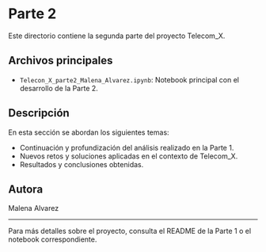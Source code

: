 # Parte 2

Este directorio contiene la segunda parte del proyecto Telecom_X.

## Archivos principales

- `Telecon_X_parte2_Malena_Alvarez.ipynb`: Notebook principal con el desarrollo de la Parte 2.

## Descripción

En esta sección se abordan los siguientes temas:
- Continuación y profundización del análisis realizado en la Parte 1.
- Nuevos retos y soluciones aplicadas en el contexto de Telecom_X.
- Resultados y conclusiones obtenidas.

## Autora
Malena Alvarez

---

Para más detalles sobre el proyecto, consulta el README de la Parte 1 o el notebook correspondiente.
